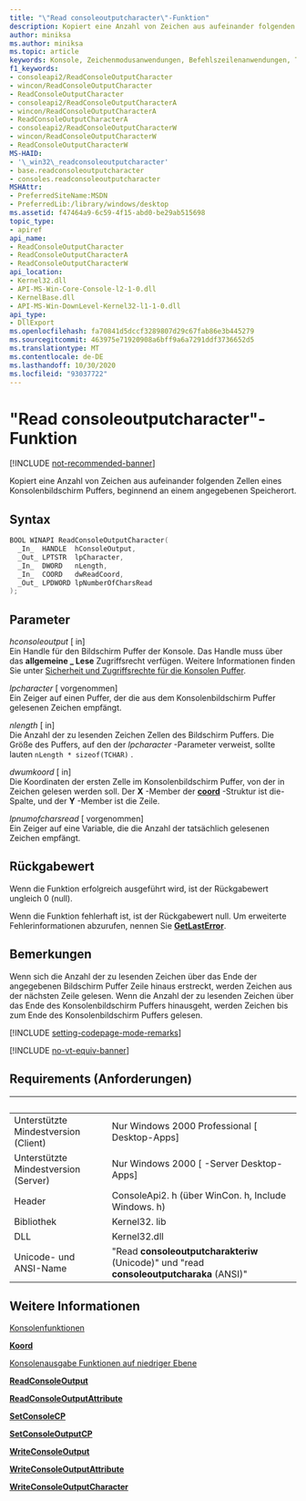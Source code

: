 ```yaml
---
title: "\"Read consoleoutputcharacter\"-Funktion"
description: Kopiert eine Anzahl von Zeichen aus aufeinander folgenden Zellen eines Konsolenbildschirm Puffers, beginnend an einem angegebenen Speicherort.
author: miniksa
ms.author: miniksa
ms.topic: article
keywords: Konsole, Zeichenmodusanwendungen, Befehlszeilenanwendungen, Terminalanwendungen, Konsolen-API
f1_keywords:
- consoleapi2/ReadConsoleOutputCharacter
- wincon/ReadConsoleOutputCharacter
- ReadConsoleOutputCharacter
- consoleapi2/ReadConsoleOutputCharacterA
- wincon/ReadConsoleOutputCharacterA
- ReadConsoleOutputCharacterA
- consoleapi2/ReadConsoleOutputCharacterW
- wincon/ReadConsoleOutputCharacterW
- ReadConsoleOutputCharacterW
MS-HAID:
- '\_win32\_readconsoleoutputcharacter'
- base.readconsoleoutputcharacter
- consoles.readconsoleoutputcharacter
MSHAttr:
- PreferredSiteName:MSDN
- PreferredLib:/library/windows/desktop
ms.assetid: f47464a9-6c59-4f15-abd0-be29ab515698
topic_type:
- apiref
api_name:
- ReadConsoleOutputCharacter
- ReadConsoleOutputCharacterA
- ReadConsoleOutputCharacterW
api_location:
- Kernel32.dll
- API-MS-Win-Core-Console-l2-1-0.dll
- KernelBase.dll
- API-MS-Win-DownLevel-Kernel32-l1-1-0.dll
api_type:
- DllExport
ms.openlocfilehash: fa70841d5dccf3289807d29c67fab86e3b445279
ms.sourcegitcommit: 463975e71920908a6bff9a6a7291ddf3736652d5
ms.translationtype: MT
ms.contentlocale: de-DE
ms.lasthandoff: 10/30/2020
ms.locfileid: "93037722"
---
```

# <a name="readconsoleoutputcharacter-function"></a>"Read consoleoutputcharacter"-Funktion

[!INCLUDE [not-recommended-banner](./includes/not-recommended-banner.md)]

Kopiert eine Anzahl von Zeichen aus aufeinander folgenden Zellen eines Konsolenbildschirm Puffers, beginnend an einem angegebenen Speicherort.

## <a name="syntax"></a>Syntax

```C
BOOL WINAPI ReadConsoleOutputCharacter(
  _In_  HANDLE  hConsoleOutput,
  _Out_ LPTSTR  lpCharacter,
  _In_  DWORD   nLength,
  _In_  COORD   dwReadCoord,
  _Out_ LPDWORD lpNumberOfCharsRead
);
```

## <a name="parameters"></a>Parameter

*hconsoleoutput* \[ in\]  
Ein Handle für den Bildschirm Puffer der Konsole. Das Handle muss über das **allgemeine \_ Lese** Zugriffsrecht verfügen. Weitere Informationen finden Sie unter [Sicherheit und Zugriffsrechte für die Konsolen Puffer](console-buffer-security-and-access-rights.md).

*lpcharacter* \[ vorgenommen\]  
Ein Zeiger auf einen Puffer, der die aus dem Konsolenbildschirm Puffer gelesenen Zeichen empfängt.

*nlength* \[ in\]  
Die Anzahl der zu lesenden Zeichen Zellen des Bildschirm Puffers. Die Größe des Puffers, auf den der *lpcharacter* -Parameter verweist, sollte lauten `nLength * sizeof(TCHAR)` .

*dwumkoord* \[ in\]  
Die Koordinaten der ersten Zelle im Konsolenbildschirm Puffer, von der in Zeichen gelesen werden soll. Der **X** -Member der [**coord**](coord-str.md) -Struktur ist die-Spalte, und der **Y** -Member ist die Zeile.

*lpnumofcharsread* \[ vorgenommen\]  
Ein Zeiger auf eine Variable, die die Anzahl der tatsächlich gelesenen Zeichen empfängt.

## <a name="return-value"></a>Rückgabewert

Wenn die Funktion erfolgreich ausgeführt wird, ist der Rückgabewert ungleich 0 (null).

Wenn die Funktion fehlerhaft ist, ist der Rückgabewert null. Um erweiterte Fehlerinformationen abzurufen, nennen Sie [**GetLastError**](https://msdn.microsoft.com/library/windows/desktop/ms679360).

## <a name="remarks"></a>Bemerkungen

Wenn sich die Anzahl der zu lesenden Zeichen über das Ende der angegebenen Bildschirm Puffer Zeile hinaus erstreckt, werden Zeichen aus der nächsten Zeile gelesen. Wenn die Anzahl der zu lesenden Zeichen über das Ende des Konsolenbildschirm Puffers hinausgeht, werden Zeichen bis zum Ende des Konsolenbildschirm Puffers gelesen.

[!INCLUDE [setting-codepage-mode-remarks](./includes/setting-codepage-mode-remarks.md)]

[!INCLUDE [no-vt-equiv-banner](./includes/no-vt-equiv-banner.md)]

## <a name="requirements"></a>Requirements (Anforderungen)

| &nbsp; | &nbsp; |
|-|-|
| Unterstützte Mindestversion (Client) | Nur Windows 2000 Professional \[ Desktop-Apps\] |
| Unterstützte Mindestversion (Server) | Nur Windows 2000 \[ -Server Desktop-Apps\] |
| Header | ConsoleApi2. h (über WinCon. h, Include Windows. h) |
| Bibliothek | Kernel32. lib |
| DLL | Kernel32.dll |
| Unicode- und ANSI-Name | "Read **consoleoutputcharakteriw** (Unicode)" und "read **consoleoutputcharaka** (ANSI)" |

## <a name="see-also"></a>Weitere Informationen

[Konsolenfunktionen](console-functions.md)

[**Koord**](coord-str.md)

[Konsolenausgabe Funktionen auf niedriger Ebene](low-level-console-output-functions.md)

[**ReadConsoleOutput**](readconsoleoutput.md)

[**ReadConsoleOutputAttribute**](readconsoleoutputattribute.md)

[**SetConsoleCP**](setconsolecp.md)

[**SetConsoleOutputCP**](setconsoleoutputcp.md)

[**WriteConsoleOutput**](writeconsoleoutput.md)

[**WriteConsoleOutputAttribute**](writeconsoleoutputattribute.md)

[**WriteConsoleOutputCharacter**](writeconsoleoutputcharacter.md)
